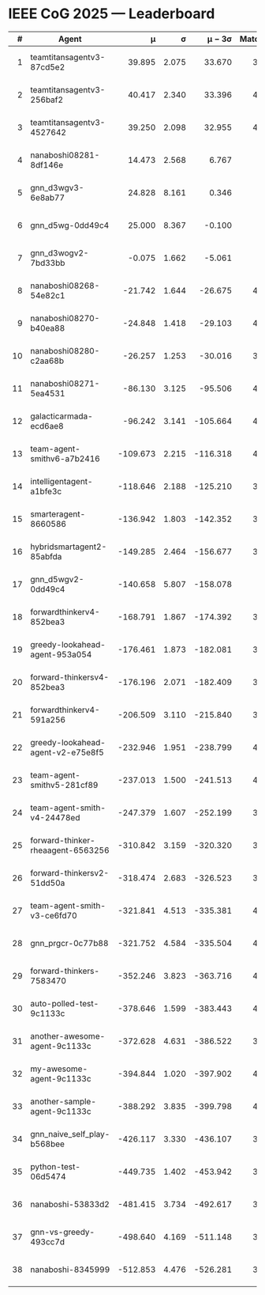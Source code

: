# IEEE CoG 2025 — Leaderboard

| # | Agent | μ | σ | μ − 3σ | Matches | Updated |
|---:|---|---:|---:|---:|---:|---|
| 1 | teamtitansagentv3-87cd5e2 | 39.895 | 2.075 | 33.670 | 3760 | 2025-08-29 16:39 |
| 2 | teamtitansagentv3-256baf2 | 40.417 | 2.340 | 33.396 | 4220 | 2025-08-29 16:39 |
| 3 | teamtitansagentv3-4527642 | 39.250 | 2.098 | 32.955 | 4240 | 2025-08-29 16:39 |
| 4 | nanaboshi08281-8df146e | 14.473 | 2.568 | 6.767 | 146 | 2025-08-29 16:39 |
| 5 | gnn_d3wgv3-6e8ab77 | 24.828 | 8.161 | 0.346 | 118 | 2025-08-29 16:39 |
| 6 | gnn_d5wg-0dd49c4 | 25.000 | 8.367 | -0.100 | 80 | 2025-08-29 16:39 |
| 7 | gnn_d3wogv2-7bd33bb | -0.075 | 1.662 | -5.061 | 164 | 2025-08-29 16:39 |
| 8 | nanaboshi08268-54e82c1 | -21.742 | 1.644 | -26.675 | 4180 | 2025-08-29 16:39 |
| 9 | nanaboshi08270-b40ea88 | -24.848 | 1.418 | -29.103 | 4300 | 2025-08-29 16:39 |
| 10 | nanaboshi08280-c2aa68b | -26.257 | 1.253 | -30.016 | 3640 | 2025-08-29 16:39 |
| 11 | nanaboshi08271-5ea4531 | -86.130 | 3.125 | -95.506 | 4400 | 2025-08-29 16:39 |
| 12 | galacticarmada-ecd6ae8 | -96.242 | 3.141 | -105.664 | 4200 | 2025-08-29 16:39 |
| 13 | team-agent-smithv6-a7b2416 | -109.673 | 2.215 | -116.318 | 4320 | 2025-08-29 16:39 |
| 14 | intelligentagent-a1bfe3c | -118.646 | 2.188 | -125.210 | 3755 | 2025-08-29 16:39 |
| 15 | smarteragent-8660586 | -136.942 | 1.803 | -142.352 | 3327 | 2025-08-29 16:39 |
| 16 | hybridsmartagent2-85abfda | -149.285 | 2.464 | -156.677 | 3545 | 2025-08-29 16:39 |
| 17 | gnn_d5wgv2-0dd49c4 | -140.658 | 5.807 | -158.078 | 120 | 2025-08-29 16:39 |
| 18 | forwardthinkerv4-852bea3 | -168.791 | 1.867 | -174.392 | 3168 | 2025-08-29 16:39 |
| 19 | greedy-lookahead-agent-953a054 | -176.461 | 1.873 | -182.081 | 3792 | 2025-08-29 16:39 |
| 20 | forward-thinkersv4-852bea3 | -176.196 | 2.071 | -182.409 | 3200 | 2025-08-29 16:39 |
| 21 | forwardthinkerv4-591a256 | -206.509 | 3.110 | -215.840 | 3649 | 2025-08-29 16:39 |
| 22 | greedy-lookahead-agent-v2-e75e8f5 | -232.946 | 1.951 | -238.799 | 4004 | 2025-08-29 16:39 |
| 23 | team-agent-smithv5-281cf89 | -237.013 | 1.500 | -241.513 | 4320 | 2025-08-29 16:39 |
| 24 | team-agent-smith-v4-24478ed | -247.379 | 1.607 | -252.199 | 3798 | 2025-08-29 16:39 |
| 25 | forward-thinker-rheaagent-6563256 | -310.842 | 3.159 | -320.320 | 3522 | 2025-08-29 16:39 |
| 26 | forward-thinkersv2-51dd50a | -318.474 | 2.683 | -326.523 | 3842 | 2025-08-29 16:39 |
| 27 | team-agent-smith-v3-ce6fd70 | -321.841 | 4.513 | -335.381 | 4598 | 2025-08-29 16:39 |
| 28 | gnn_prgcr-0c77b88 | -321.752 | 4.584 | -335.504 | 4030 | 2025-08-29 16:39 |
| 29 | forward-thinkers-7583470 | -352.246 | 3.823 | -363.716 | 4140 | 2025-08-29 16:39 |
| 30 | auto-polled-test-9c1133c | -378.646 | 1.599 | -383.443 | 4400 | 2025-08-29 16:39 |
| 31 | another-awesome-agent-9c1133c | -372.628 | 4.631 | -386.522 | 3820 | 2025-08-29 16:39 |
| 32 | my-awesome-agent-9c1133c | -394.844 | 1.020 | -397.902 | 4380 | 2025-08-29 16:39 |
| 33 | another-sample-agent-9c1133c | -388.292 | 3.835 | -399.798 | 4360 | 2025-08-29 16:39 |
| 34 | gnn_naive_self_play-b568bee | -426.117 | 3.330 | -436.107 | 3580 | 2025-08-29 16:39 |
| 35 | python-test-06d5474 | -449.735 | 1.402 | -453.942 | 3550 | 2025-08-29 16:39 |
| 36 | nanaboshi-53833d2 | -481.415 | 3.734 | -492.617 | 3020 | 2025-08-29 16:39 |
| 37 | gnn-vs-greedy-493cc7d | -498.640 | 4.169 | -511.148 | 3240 | 2025-08-29 16:39 |
| 38 | nanaboshi-8345999 | -512.853 | 4.476 | -526.281 | 3360 | 2025-08-29 16:39 |

